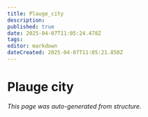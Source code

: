 ```yaml
---
title: Plauge_city
description: 
published: true
date: 2025-04-07T11:05:24.478Z
tags: 
editor: markdown
dateCreated: 2025-04-07T11:05:21.850Z
---
```


# Plauge city

*This page was auto-generated from structure.*